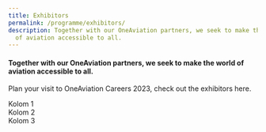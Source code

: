 ```yaml
---
title: Exhibitors
permalink: /programme/exhibitors/
description: Together with our OneAviation partners, we seek to make the world
  of aviation accessible to all.
---
```

#### **Together with our OneAviation partners, we seek to make the world of aviation accessible to all.**

Plan your visit to OneAviation Careers 2023, check out the exhibitors here.

<div style="display:flex;flex-direction:column;">
	<div>Kolom 1</div>
	<div>Kolom 2</div>
	<div>Kolom 3</div>
</div>

<style>#main-content .bp-section.bp-section-pagetitle, .bottom-navigation a {background-color: #CB6F31 !important;}</style>
